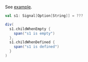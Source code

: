 See [example](/core/signal-of-option).


```scala
val s1: Signal[Option[String]] = ???

div(
  s1.childWhenEmpty {
    span("s1 is empty")
  },
  s1.childWhenDefined {
    span("s1 is defined")
  }
)
```
